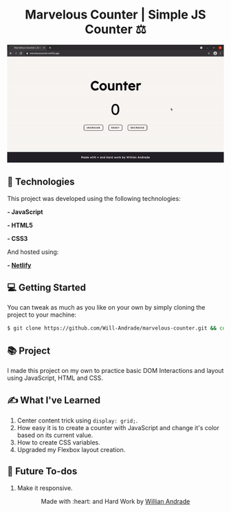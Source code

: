 <h1 align="center">
  Marvelous Counter | Simple JS Counter ⚖️
</h1>

<p align="center">
  <img src="public/marvelousCounter.gif" alt="Marvelous Counter" >
</p>

## 🔧 Technologies

This project was developed using the following technologies:

**- JavaScript**

**- HTML5** 

**- CSS3**

And hosted using:

**- [Netlify](https://www.netlify.com/)**

## 💻 Getting Started

You can tweak as much as you like on your own by simply cloning the project to your machine:

```bash
$ git clone https://github.com/Will-Andrade/marvelous-counter.git && cd marvelous-counter
```

## 📚 Project

I made this project on my own to practice basic DOM Interactions and layout using JavaScript, HTML and CSS.

## ✍️ What I've Learned

1. Center content trick using ```display: grid;```.
2. How easy it is to create a counter with JavaScript and change it's color based on its current value.
3. How to create CSS variables.
4. Upgraded my Flexbox layout creation.

## 📖 Future To-dos

1. Make it responsive.

<p align="center">Made with :heart: and Hard Work by <a href="https://github.com/Will-Andrade">Willian Andrade</a></p>
